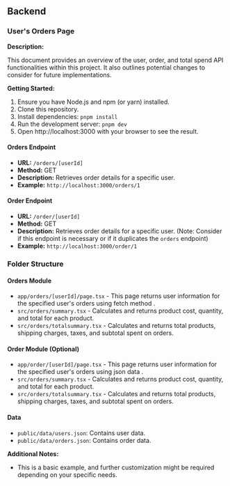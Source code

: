 ## Backend

### User's Orders Page

**Description:**

This document provides an overview of the user, order, and total spend API functionalities within this project. It also outlines potential changes to consider for future implementations.

**Getting Started:**

1. Ensure you have Node.js and npm (or yarn) installed.
2. Clone this repository.
3. Install dependencies: `pnpm install`
4. Run the development server: `pnpm dev`
5. Open http://localhost:3000 with your browser to see the result.

#### Orders Endpoint

- **URL:** `/orders/[userId]`
- **Method:** GET
- **Description:** Retrieves order details for a specific user.
- **Example:** `http://localhost:3000/orders/1`

#### Order Endpoint

- **URL:** `/order/[userId]`
- **Method:** GET
- **Description:** Retrieves order details for a specific user. (Note: Consider if this endpoint is necessary or if it duplicates the `orders` endpoint)
- **Example:** `http://localhost:3000/order/1`

### Folder Structure

#### Orders Module

- `app/orders/[userId]/page.tsx` - This page returns user information for the specified user's orders using fetch method .
- `src/orders/summary.tsx` - Calculates and returns product cost, quantity, and total for each product.
- `src/orders/totalsummary.tsx` - Calculates and returns total products, shipping charges, taxes, and subtotal spent on orders.

#### Order Module (Optional)

- `app/order/[userId]/page.tsx` - This page returns user information for the specified user's orders using json data .
- `src/orders/summary.tsx` - Calculates and returns product cost, quantity, and total for each product.
- `src/orders/totalsummary.tsx` - Calculates and returns total products, shipping charges, taxes, and subtotal spent on orders.

#### Data

- `public/data/users.json`: Contains user data.
- `public/data/orders.json`: Contains order data.

**Additional Notes:**

- This is a basic example, and further customization might be required depending on your specific needs.
